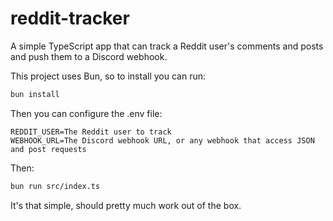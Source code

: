 # reddit-tracker

A simple TypeScript app that can track a Reddit user's comments and posts and push them to a Discord webhook.

This project uses Bun, so to install you can run:
```Bash
bun install
```

Then you can configure the .env file:
```Properties
REDDIT_USER=The Reddit user to track
WEBHOOK_URL=The Discord webhook URL, or any webhook that access JSON and post requests
```

Then:
```Bash
bun run src/index.ts
```

It's that simple, should pretty much work out of the box.